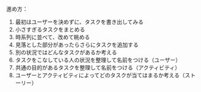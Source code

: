 進め方：

1. 最初はユーザーを決めずに、タスクを書き出してみる
2. 小さすぎるタスクをまとめる
3. 時系列に並べて、改めて眺める
4. 見落とした部分があったらさらにタスクを追加する
5. 別の状況ではどんなタスクがあるか考える
6. タスクをこなしている人の状況を整理して名前をつける（ユーザー）
7. 共通の目的があるタスクを整理して名前をつける（アクティビティ）
8. ユーザーとアクティビティによってどのタスクが当てはまるか考える（ストーリー）
